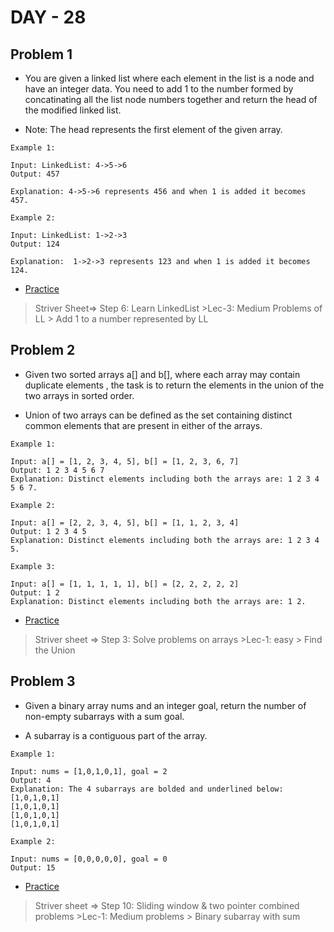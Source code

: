 # DAY - 28

## Problem 1
- You are given a linked list where each element in the list is a node and have an integer data. You need to add 1 to the number formed by concatinating all the list node numbers together and return the head of the modified linked list. 

- Note: The head represents the first element of the given array.

```
Example 1:

Input: LinkedList: 4->5->6
Output: 457

Explanation: 4->5->6 represents 456 and when 1 is added it becomes 457. 

Example 2:

Input: LinkedList: 1->2->3
Output: 124
 
Explanation:  1->2->3 represents 123 and when 1 is added it becomes 124. 
```
- [Practice](https://www.geeksforgeeks.org/problems/add-1-to-a-number-represented-as-linked-list/1)

> Striver Sheet=> Step 6: Learn LinkedList >Lec-3: Medium Problems of LL > Add 1 to a number represented by LL

## Problem 2
- Given two sorted arrays a[] and b[], where each array may contain duplicate elements , the task is to return the elements in the union of the two arrays in sorted order.

- Union of two arrays can be defined as the set containing distinct common elements that are present in either of the arrays.

```
Example 1:

Input: a[] = [1, 2, 3, 4, 5], b[] = [1, 2, 3, 6, 7]
Output: 1 2 3 4 5 6 7
Explanation: Distinct elements including both the arrays are: 1 2 3 4 5 6 7.

Example 2:

Input: a[] = [2, 2, 3, 4, 5], b[] = [1, 1, 2, 3, 4]
Output: 1 2 3 4 5
Explanation: Distinct elements including both the arrays are: 1 2 3 4 5.

Example 3:

Input: a[] = [1, 1, 1, 1, 1], b[] = [2, 2, 2, 2, 2]
Output: 1 2
Explanation: Distinct elements including both the arrays are: 1 2.
```
- [Practice](https://www.geeksforgeeks.org/problems/union-of-two-sorted-arrays-1587115621/1)

> Striver sheet => Step 3: Solve problems on arrays >Lec-1: easy > Find the Union

## Problem 3
- Given a binary array nums and an integer goal, return the number of non-empty subarrays with a sum goal.

- A subarray is a contiguous part of the array.

```
Example 1:

Input: nums = [1,0,1,0,1], goal = 2
Output: 4
Explanation: The 4 subarrays are bolded and underlined below:
[1,0,1,0,1]
[1,0,1,0,1]
[1,0,1,0,1]
[1,0,1,0,1]

Example 2:

Input: nums = [0,0,0,0,0], goal = 0
Output: 15
```
- [Practice](https://leetcode.com/problems/binary-subarrays-with-sum/description/)

> Striver sheet => Step 10: Sliding window & two pointer combined problems >Lec-1: Medium problems > Binary subarray with sum